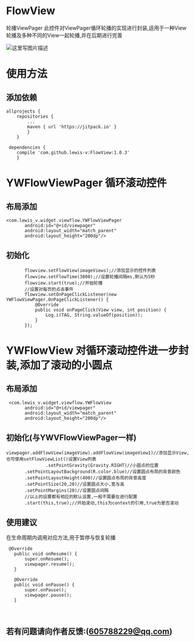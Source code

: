 # FlowView
轮播ViewPager
此控件对ViewPager循环轮播的实现进行封装,适用于一种View轮播及多种不同的View一起轮播,并在后期进行完善

![这里写图片描述](http://img.blog.csdn.net/20180201231008421?watermark/2/text/aHR0cDovL2Jsb2cuY3Nkbi5uZXQvcXFfMzg3MTMzOTY=/font/5a6L5L2T/fontsize/400/fill/I0JBQkFCMA==/dissolve/70/gravity/SouthEast)

# 使用方法
## 添加依赖
```
allprojects {
	repositories {
		...
		maven { url 'https://jitpack.io' }
		}
	}
 
 dependencies {
	compile 'com.github.lewis-v:FlowView:1.0.3'
	}
 ```
# YWFlowViewPager 循环滚动控件
## 布局添加
 ```
 <com.lewis_v.widget.viewflow.YWFlowViewPager
        android:id="@+id/viewpager"
        android:layout_width="match_parent"
        android:layout_height="200dp"/>
```

## 初始化
 ```
        flowview.setFlowView(imageViews);//添加显示的控件列表
        flowview.setFlowTime(3000);//设置轮播间隔ms,默认为5秒
        flowview.start(true);//开始轮播
        //设置对每页的点击事件
        flowview.setOnPageClickListener(new YWFlowViewPager.OnPageClickListener() {
            @Override
            public void onPageClick(View view, int position) {
                Log.i(TAG, String.valueOf(position));
            }
        });
 ```
 # YWFlowView 对循环滚动控件进一步封装,添加了滚动的小圆点
 ## 布局添加
 ```
  <com.lewis_v.widget.viewflow.YWFlowView
        android:id="@+id/viewpager"
        android:layout_width="match_parent"
        android:layout_height="200dp"/>
 ```
 ## 初始化(与YWVFlowViewPager一样)
 ```
 viewpager.addFlowView(imageView).addFlowView(imageView1)//添加显示View,也可使用setFlowViewList()设置View列表
                .setPointGravity(Gravity.RIGHT)//小圆点的位置
		.setPointLayoutBackground(R.color.blue)//设置圆点布局的背景颜色
		.setPointLayoutHeight(400)//设置圆点布局的背景高度
		.setPointSize(20,20)//设置圆点大小,宽与高
		.setPointMargins(20)//设置圆点间隔
		//以上的设置都有相应的默认设置,一般不需要在进行配置
		.start(this,true);//开始滚动,this为context的引用,true为是否滚动
 ```
 
 ## 使用建议
 在生命周期内调用对应方法,用于暂停与恢复轮播
 ```
  @Override
    public void onResume() {
        super.onResume();
        viewpager.resume();
    }

    @Override
    public void onPause() {
        super.onPause();
        viewpager.pause();
    }
```
 
## 若有问题请向作者反馈:(605788229@qq.com)

